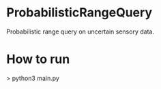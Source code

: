 # ProbabilisticRangeQuery
Probabilistic range query on uncertain sensory data.

# How to run
\> python3 main.py

